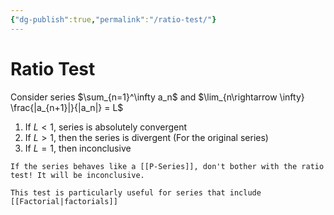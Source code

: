 ```yaml
---
{"dg-publish":true,"permalink":"/ratio-test/"}
---
```


# Ratio Test
Consider series $\sum_{n=1}^\infty a_n$  and $\lim_{n\rightarrow \infty} \frac{|a_{n+1}|}{|a_n|} = L$

1) If $L < 1$, series is absolutely convergent
2) If $L > 1$, then the series is divergent (For the original series)
3) If $L = 1$, then inconclusive

```ad-note
If the series behaves like a [[P-Series]], don't bother with the ratio test! It will be inconclusive.

This test is particularly useful for series that include [[Factorial|factorials]]
```
